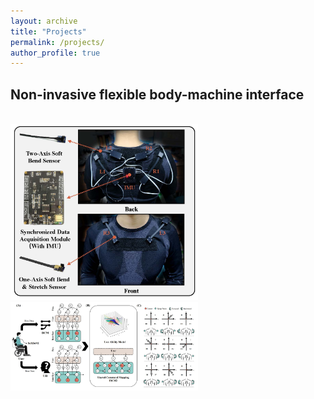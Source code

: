 ```yaml
---
layout: archive
title: "Projects"
permalink: /projects/
author_profile: true
---
```

## Non-invasive flexible body-machine interface
<div>			<!--块级封装-->
    <br>		<!--换行-->  
    <img src="/images/TNSRE.jpg"
         alt="Failed load figure"
         width="300"/>
    <img src="/images/TNSRE_2.jpg"
     alt="Failed load figure"
     width="300"/>
    <br>		<!--换行-->  
</div>

